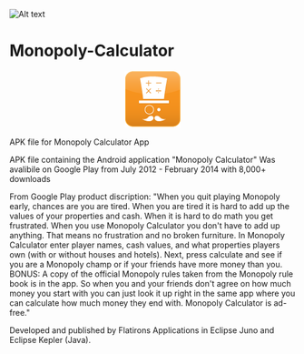 ![Alt text](https://img.shields.io/badge/version-Alpha0.0.0-brightgreen.svg)
# Monopoly-Calculator

<p align="center">
  <img src="/Monopoly%20Calculator%20Icons/drawable-xhdpi/launcher.png" alt=""/>
</p>


APK file for Monopoly Calculator App 

APK file containing the Android application "Monopoly Calculator"
Was avalibile on Google Play from July 2012 - February 2014 with 8,000+ downloads

From Google Play product discription:
"When you quit playing Monopoly early, chances are you are tired. When you are tired it is hard to add up the values of your properties and cash. When it is hard to do math you get frustrated. When you use Monopoly Calculator you don't have to add up anything. That means no frustration and no broken furniture. In Monopoly Calculator enter player names, cash values, and what properties players own (with or without houses and hotels). Next, press calculate and see if you are a Monopoly champ or if your friends have more money than you. BONUS: A copy of the official Monopoly rules taken from the Monopoly rule book is in the app. So when you and your friends don't agree on how much money you start with you can just look it up right in the same app where you can calculate how much money they end with. Monopoly Calculator is ad-free."

Developed and published by Flatirons Applications in Eclipse Juno and Eclipse Kepler (Java).
